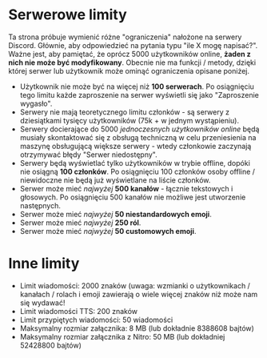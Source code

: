 <!-- TITLE: [PL] Limity Serwerowe -->
<!-- SUBTITLE: Różne ograniczenia serwerów Discord -->

# Serwerowe limity 
Ta strona próbuje wymienić różne "ograniczenia" nałożone na serwery Discord. Głównie, aby odpowiedzieć na pytania typu "ile X mogę napisać?". Ważne jest, aby pamiętać, że oprócz 5000 użytkowników online, **żaden z nich nie może być modyfikowany**. Obecnie nie ma funkcji / metody, dzięki której serwer lub użytkownik może ominąć ograniczenia opisane poniżej.

- Użytkownik nie może być na więcej niż **100 serwerach**. Po osiągnięciu tego limitu każde zaproszenie na serwer wyświetli się jako "Zaproszenie wygasło".
- Serwery nie mają teoretycznego limitu członków - są serwery z dziesiątkami tysięcy użytkowników (75k + w jednym wystąpieniu).
- Serwery docierające do 5000 *jednoczesnych użytkowników online* będą musiały skontaktować się z obsługą techniczną w celu przeniesienia na maszynę obsługującą większe serwery - wtedy członkowie zaczynają otrzymywać błędy "Serwer niedostępny".
- Serwery będą wyświetlać tylko użytkowników w trybie offline, dopóki nie osiągną **100 członków**. Po osiągnięciu 100 członków osoby offline / niewidoczne nie będą już wyświetlane na liście członków.
- Serwer może mieć *najwyżej* **500 kanałów** - łącznie tekstowych i głosowych. Po osiągnięciu 500 kanałów nie możliwe jest utworzenie następnych. 
- Serwer może mieć *najwyżej* **50 niestandardowych emoji**.
- Serwer może mieć *najwyżej* **250 ról**.
- Serwer może mieć *najwyżej* **50 customowych emoji**.

# Inne limity
- Limit wiadomości: 2000 znaków (uwaga: wzmianki o użytkownikach / kanałach / rolach i emoji zawierają o wiele więcej znaków niż może nam się wydawać!
- Limit wiadomości TTS: 200 znaków
- Limit przypiętych wiadomości: 50 wiadomości
- Maksymalny rozmiar załącznika: 8 MB (lub dokładnie 8388608 bajtów)
- Maksymalny rozmiar załącznika z Nitro: 50 MB (lub dokładniej 52428800 bajtów)



